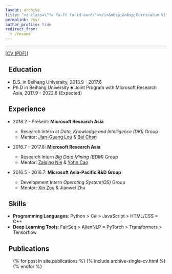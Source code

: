 ```yaml
---
layout: archive
title: "<i class=\"fa fa-ft fa-id-card\"></i>&nbsp;&nbsp;Curriculum Vitae"
permalink: /cv/
author_profile: true
redirect_from:
  - /resume
---
```


---

\[[CV (PDF)](/files/Curriculum_Vitae.pdf)\]

## <i class="fa fa-ft fa-university"></i>&nbsp;&nbsp;Education

* B.S. in Beihang University, 2013.9 - 2017.6
* Ph.D in Beihang University ♣ Joint Program with Microsoft Research Asia, 2017.9 - 2022.6 (Expected)

## <i class="fa fa-ft fa-users"></i>&nbsp;&nbsp;Experience

* 2018.2 - Present: **Microsoft Research Asia**
  * Research Intern at *Data, Knowledge and Intelligence (DKI)* Group
  * Mentor: [Jian-Guang Lou](https://www.microsoft.com/en-us/research/people/jlou/) & [Bei Chen](https://www.microsoft.com/en-us/research/people/beichen/)

* 2016.7 - 2017.8: **Microsoft Research Asia**
  * Research Intern *Big Data Mining (BDM)* Group
  * Mentor: [Zaiqing Nie](https://scholar.google.com/citations?user=Qg7T6vUAAAAJ) & [Yohn Cao](https://scholar.google.com/citations?user=gvrU1lkAAAAJ)

* 2016.5 - 2016.7: **Microsoft Asia-Pacific R&D Group**
  * Development Intern *Operating System(OS)* Group
  * Mentor: [Xin Zou](https://www.linkedin.com/in/xinzou) & Jianwei Zhu

## <i class="fa fa-ft fa-cogs"></i>&nbsp;&nbsp;Skills

* **Programming Languages**: Python > C# > JavaScript > HTML/CSS = C++
* **Deep Learning Tools**:  FairSeq > AllenNLP = PyTorch > Transformers > Tensorflow

## <i class="fa fa-ft fa-book"></i>&nbsp;&nbsp;Publications
  <ul>{% for post in site.publications %}
    {% include archive-single-cv.html %}
  {% endfor %}</ul>